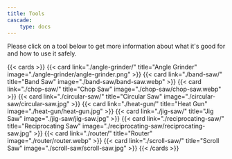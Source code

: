 ```yaml
---
title: Tools
cascade:
    type: docs
---
```


Please click on a tool below to get more information about what it's good for and how
to use it safely.

{{< cards >}}
  {{< card link="./angle-grinder/" title="Angle Grinder" image="./angle-grinder/angle-grinder.png" >}}
  {{< card link="./band-saw/" title="Band Saw" image="./band-saw/band-saw.webp" >}}
  {{< card link="./chop-saw/" title="Chop Saw" image="./chop-saw/chop-saw.webp" >}}
  {{< card link="./circular-saw/" title="Circular Saw" image="./circular-saw/circular-saw.jpg" >}}
  {{< card link="./heat-gun/" title="Heat Gun" image="./heat-gun/heat-gun.jpg" >}}
  {{< card link="./jig-saw/" title="Jig Saw" image="./jig-saw/jig-saw.jpg" >}}
  {{< card link="./reciprocating-saw/" title="Reciprocating Saw" image="./reciprocating-saw/reciprocating-saw.jpg" >}}
  {{< card link="./router/" title="Router" image="./router/router.webp" >}}
  {{< card link="./scroll-saw/" title="Scroll Saw" image="./scroll-saw/scroll-saw.jpg" >}}
{{< /cards >}}
